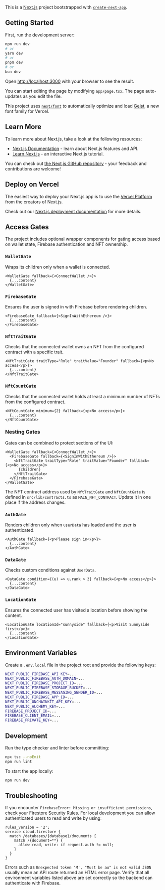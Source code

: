 This is a [Next.js](https://nextjs.org) project bootstrapped with [`create-next-app`](https://nextjs.org/docs/app/api-reference/cli/create-next-app).

## Getting Started

First, run the development server:

```bash
npm run dev
# or
yarn dev
# or
pnpm dev
# or
bun dev
```

Open [http://localhost:3000](http://localhost:3000) with your browser to see the result.

You can start editing the page by modifying `app/page.tsx`. The page auto-updates as you edit the file.

This project uses [`next/font`](https://nextjs.org/docs/app/building-your-application/optimizing/fonts) to automatically optimize and load [Geist](https://vercel.com/font), a new font family for Vercel.

## Learn More

To learn more about Next.js, take a look at the following resources:

- [Next.js Documentation](https://nextjs.org/docs) - learn about Next.js features and API.
- [Learn Next.js](https://nextjs.org/learn) - an interactive Next.js tutorial.

You can check out [the Next.js GitHub repository](https://github.com/vercel/next.js) - your feedback and contributions are welcome!

## Deploy on Vercel

The easiest way to deploy your Next.js app is to use the [Vercel Platform](https://vercel.com/new?utm_medium=default-template&filter=next.js&utm_source=create-next-app&utm_campaign=create-next-app-readme) from the creators of Next.js.

Check out our [Next.js deployment documentation](https://nextjs.org/docs/app/building-your-application/deploying) for more details.

## Access Gates

The project includes optional wrapper components for gating access based on wallet state, Firebase authentication and NFT ownership.

### `WalletGate`
Wraps its children only when a wallet is connected.

```tsx
<WalletGate fallback={<ConnectWallet />}>
  {...content}
</WalletGate>
```

### `FirebaseGate`
Ensures the user is signed in with Firebase before rendering children.

```tsx
<FirebaseGate fallback={<SignInWithEthereum />}>
  {...content}
</FirebaseGate>
```

### `NftTraitGate`
Checks that the connected wallet owns an NFT from the configured contract with a specific trait.

```tsx
<NftTraitGate traitType="Role" traitValue="Founder" fallback={<p>No access</p>}>
  {...content}
</NftTraitGate>
```

### `NftCountGate`
Checks that the connected wallet holds at least a minimum number of NFTs from the configured contract.

```tsx
<NftCountGate minimum={2} fallback={<p>No access</p>}>
  {...content}
</NftCountGate>
```

### Nesting Gates
Gates can be combined to protect sections of the UI:

```tsx
<WalletGate fallback={<ConnectWallet />}> 
  <FirebaseGate fallback={<SignInWithEthereum />}> 
    <NftTraitGate traitType="Role" traitValue="Founder" fallback={<p>No access</p>}>
      {children}
    </NftTraitGate>
  </FirebaseGate>
</WalletGate>
```

The NFT contract address used by `NftTraitGate` and `NftCountGate` is defined in `src/lib/contracts.ts` as `MAIN_NFT_CONTRACT`.
Update it in one place if the address changes.

### `AuthGate`
Renders children only when `userData` has loaded and the user is authenticated.

```tsx
<AuthGate fallback={<p>Please sign in</p>}>
  {...content}
</AuthGate>
```

### `DataGate`
Checks custom conditions against `UserData`.

```tsx
<DataGate condition={(u) => u.rank > 3} fallback={<p>No access</p>}>
  {...content}
</DataGate>
```

### `LocationGate`
Ensures the connected user has visited a location before showing the content.

```tsx
<LocationGate locationId="sunnyside" fallback={<p>Visit Sunnyside first</p>}>
  {...content}
</LocationGate>
```

## Environment Variables

Create a `.env.local` file in the project root and provide the following keys:

```bash
NEXT_PUBLIC_FIREBASE_API_KEY=...
NEXT_PUBLIC_FIREBASE_AUTH_DOMAIN=...
NEXT_PUBLIC_FIREBASE_PROJECT_ID=...
NEXT_PUBLIC_FIREBASE_STORAGE_BUCKET=...
NEXT_PUBLIC_FIREBASE_MESSAGING_SENDER_ID=...
NEXT_PUBLIC_FIREBASE_APP_ID=...
NEXT_PUBLIC_ONCHAINKIT_API_KEY=...
NEXT_PUBLIC_ALCHEMY_KEY=...
FIREBASE_PROJECT_ID=...
FIREBASE_CLIENT_EMAIL=...
FIREBASE_PRIVATE_KEY=...
```

## Development

Run the type checker and linter before committing:

```bash
npx tsc --noEmit
npm run lint
```

To start the app locally:

```bash
npm run dev
```


## Troubleshooting

If you encounter `FirebaseError: Missing or insufficient permissions`, check your Firestore Security Rules. For local development you can allow authenticated users to read and write by using:

```firestore
rules_version = '2';
service cloud.firestore {
  match /databases/{database}/documents {
    match /{document=**} {
      allow read, write: if request.auth != null;
    }
  }
}
```

Errors such as `Unexpected token 'M', "Must be au" is not valid JSON` usually mean an API route returned an HTML error page. Verify that all environment variables listed above are set correctly so the backend can authenticate with Firebase.
